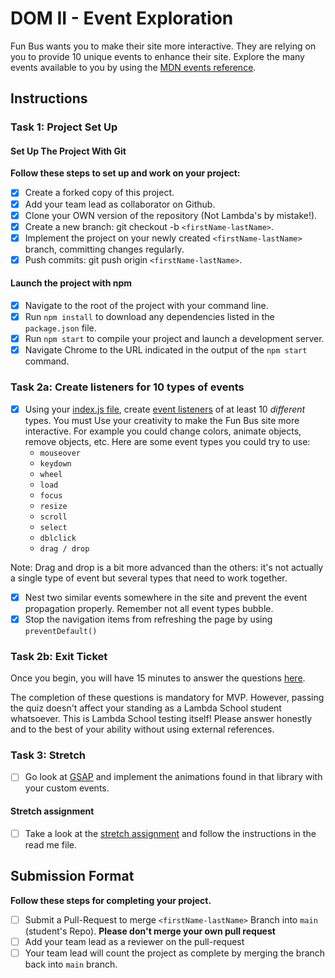 # DOM II - Event Exploration

Fun Bus wants you to make their site more interactive. They are relying on you
to provide 10 unique events to enhance their site. Explore the many events
available to you by using the
[MDN events reference](https://developer.mozilla.org/en-US/docs/Web/Events).

## Instructions

### Task 1: Project Set Up

#### Set Up The Project With Git

**Follow these steps to set up and work on your project:**

- [x] Create a forked copy of this project.
- [x] Add your team lead as collaborator on Github.
- [x] Clone your OWN version of the repository (Not Lambda's by mistake!).
- [x] Create a new branch: git checkout -b `<firstName-lastName>`.
- [x] Implement the project on your newly created `<firstName-lastName>` branch,
      committing changes regularly.
- [x] Push commits: git push origin `<firstName-lastName>`.

#### Launch the project with npm

- [x] Navigate to the root of the project with your command line.
- [x] Run `npm install` to download any dependencies listed in the
      `package.json` file.
- [x] Run `npm start` to compile your project and launch a development server.
- [x] Navigate Chrome to the URL indicated in the output of the `npm start`
      command.

### Task 2a: Create listeners for 10 types of events

- [x] Using your [index.js file](js/index.js), create
      [event listeners](https://developer.mozilla.org/en-US/docs/Web/Events) of
      at least 10 _different_ types. You must Use your creativity to make the
      Fun Bus site more interactive. For example you could change colors,
      animate objects, remove objects, etc. Here are some event types you could
      try to use:
  - `mouseover`
  - `keydown`
  - `wheel`
  - `load`
  - `focus`
  - `resize`
  - `scroll`
  - `select`
  - `dblclick`
  - `drag / drop`

Note: Drag and drop is a bit more advanced than the others: it's not actually a
single type of event but several types that need to work together.

- [x] Nest two similar events somewhere in the site and prevent the event
      propagation properly. Remember not all event types bubble.
- [x] Stop the navigation items from refreshing the page by using
      `preventDefault()`

### Task 2b: Exit Ticket

Once you begin, you will have 15 minutes to answer the questions
[here](https://app.codesignal.com/public-test/Xy9i8nGP4uiLbHrWT/yqgv5hmhcCLcen).

The completion of these questions is mandatory for MVP. However, passing the
quiz doesn't affect your standing as a Lambda School student whatsoever. This is
Lambda School testing itself! Please answer honestly and to the best of your
ability without using external references.

### Task 3: Stretch

- [ ] Go look at [GSAP](https://greensock.com/) and implement the animations
      found in that library with your custom events.

#### Stretch assignment

- [ ] Take a look at the [stretch assignment](stretch-assignment) and follow the
      instructions in the read me file.

## Submission Format

**Follow these steps for completing your project.**

- [ ] Submit a Pull-Request to merge `<firstName-lastName>` Branch into `main`
      (student's Repo). **Please don't merge your own pull request**
- [ ] Add your team lead as a reviewer on the pull-request
- [ ] Your team lead will count the project as complete by merging the branch
      back into `main` branch.
